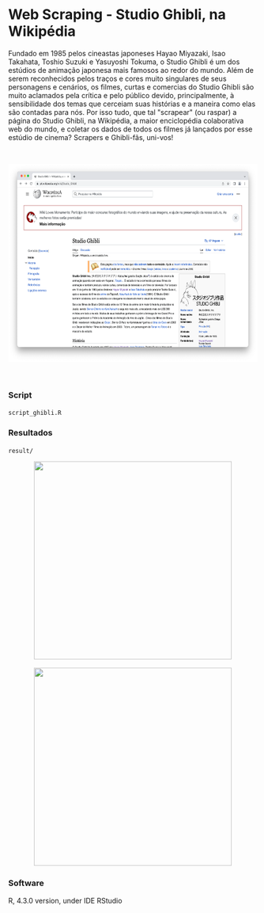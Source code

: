 # Web Scraping  - Studio Ghibli, na Wikipédia

Fundado em 1985 pelos cineastas japoneses Hayao Miyazaki, Isao Takahata, Toshio Suzuki e Yasuyoshi Tokuma, o Studio Ghibli é um dos estúdios de animação japonesa mais famosos ao redor do mundo. Além de serem reconhecidos pelos traços e cores muito singulares de seus personagens e cenários, os filmes, curtas e comercias do Studio Ghibli são muito aclamados pela crítica e pelo público devido, principalmente, à sensibilidade dos temas que cerceiam suas histórias e a maneira como elas são contadas para nós. Por isso tudo, que tal "scrapear" (ou raspar) a página do Studio Ghibli, na Wikipédia, a maior enciclopédia colaborativa web do mundo, e coletar os dados de todos os filmes já lançados por esse estúdio de cinema? Scrapers e Ghibli-fãs, uni-vos!

<br>

<p align="center"><img src="ghibliwiki.png" width="650" height="400" /></p>

<br>

### Script

`script_ghibli.R`

### Resultados

`result/`

<p align="center"><img src="g_toto.png" width="400" height="400" /></p>
<p align="center"><img src="g_diretor.png" width="400" height="400" /></p>

### Software

R, 4.3.0 version, under IDE RStudio


